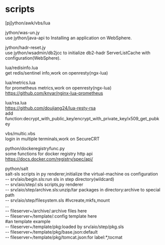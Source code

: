 # scripts
[pj]ython/awk/vbs/lua  

jython/was-un.jy  
use jython/java-api to Installing an application on WebSphere.   
 
jython/hadr-reset.jy  
use jython/wsadmin/db2jcc to initialize db2-hadr ServerListCache with configuration(WebSphere).   

lua/redisinfo.lua  
get redis/sentinel info,work on openresty(ngx-lua)

lua/metrics.lua  
for prometheus metrics,work on openresty(ngx-lua)  
https://github.com/knyar/nginx-lua-prometheus  

lua/rsa.lua  
https://github.com/doujiang24/lua-resty-rsa  
add function:decrypt_with_public_key/encrypt_with_private_key/x509_get_pubkey  

vbs/multic.vbs  
login in multiple terminals,work on SecureCRT

python/dockeregistryfunc.py  
some functions for docker registry http api  
https://docs.docker.com/registry/spec/api/  

python/salt  
salt-sls scripts in py renderer,initialize the virtual-machine os configuration  
-- srv/aio/begin.sls:run sls in step directory(wildcard)  
-- srv/aio/step/:sls scripts,py renderer  
-- srv/aio/step/archive.sls:unzip/tar packages in directory:archive to special path  
-- srv/aio/step/filesystem.sls			#lvcreate,mkfs,mount  
  ...  
-- fileserver+/archive/:archive files here  
-- fileserver+/template/:config template here  
   #an template example  
-- fileserver+/template/pkg:loaded by srv/aio/step/pkg.sls  
-- fileserver+/template/pkg/base.json:default  
-- fileserver+/template/pkg/tomcat.json:for label:\*,tocmat  

    
